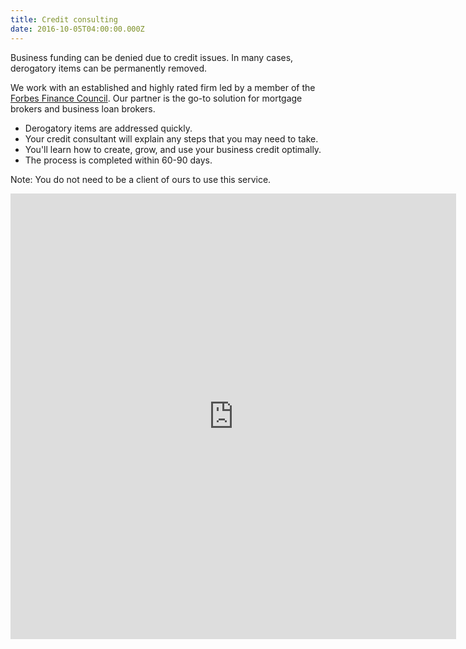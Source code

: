 ```yaml
---
title: Credit consulting
date: 2016-10-05T04:00:00.000Z
---
```

Business funding can be denied due to credit issues. In many cases, derogatory items can be permanently removed. 

We work with an established and highly rated firm led by a member of the <a href="https://forbesfinancecouncil.com/" target="blank">Forbes Finance Council</a>. Our partner is the go-to solution for mortgage brokers and business loan brokers.

* Derogatory items are addressed quickly.
* Your credit consultant will explain any steps that you may need to take.
* You'll learn how to create, grow, and use your business credit optimally.
* The process is completed within 60-90 days.

Note: You do not need to be a client of ours to use this service.

<iframe class="webform-frame" name="frame_lead" id="frame_lead"
                src="https://www.secureclientaccess.com/weblead/post/4q6n4q784q7n49794r6n5533/Svyy bhg guvf sbez sbe n serr Perqvg Ercnve pbafhygngvba/en/3362"
                height="713"  width="713"
                style="background:white"  frameborder="0" ></iframe>
